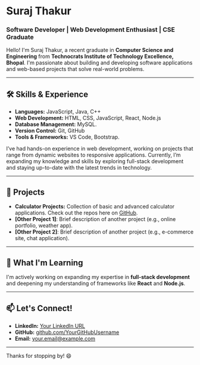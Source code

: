 # Suraj Thakur

### Software Developer | Web Development Enthusiast | CSE Graduate

Hello! I'm Suraj Thakur, a recent graduate in **Computer Science and Engineering** from **Technocrats Institute of Technology Excellence, Bhopal**. I'm passionate about building and developing software applications and web-based projects that solve real-world problems.

---

## 🛠 Skills & Experience

- **Languages:** JavaScript, Java, C++
- **Web Development:** HTML, CSS, JavaScript, React, Node.js
- **Database Management:** MySQL.
- **Version Control:** Git, GitHub
- **Tools & Frameworks:** VS Code, Bootstrap.

I’ve had hands-on experience in web development, working on projects that range from dynamic websites to responsive applications. Currently, I’m expanding my knowledge and skills by exploring full-stack development and staying up-to-date with the latest trends in technology.

---

## 🚀 Projects

- **Calculator Projects:** Collection of basic and advanced calculator applications. Check out the repos here on [GitHub](https://github.com/YourGitHubUsername).
- **[Other Project 1]**: Brief description of another project (e.g., online portfolio, weather app).
- **[Other Project 2]**: Brief description of another project (e.g., e-commerce site, chat application).

---

## 🌱 What I'm Learning

I'm actively working on expanding my expertise in **full-stack development** and deepening my understanding of frameworks like **React** and **Node.js**.

---

## 📫 Let's Connect!

- **LinkedIn:** [Your LinkedIn URL](https://linkedin.com/in/suraj-thakur-cse)
- **GitHub:** [github.com/YourGitHubUsername](https://github.com/Ssuraj43)
- **Email:** [your.email@example.com](mailto:surajk94225@gmail.com)

---

Thanks for stopping by! 😄
